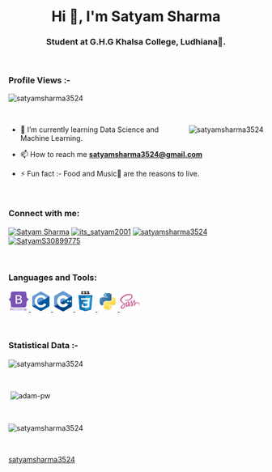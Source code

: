 <h1 align="center">Hi 👋, I'm Satyam Sharma</h1>
<h3 align="center">Student at G.H.G Khalsa College, Ludhiana🌟.</h3>

<br>

<p align="right"> <h3>Profile Views :-</h3> <img src="https://komarev.com/ghpvc/?username=satyamsharma3524&label=Profile%20views&color=0e75b6&style=flat"
    alt="satyamsharma3524" /> 
  </p>

<br>

<p><img align="right" src="https://github.com/Adam-pw/Adam-pw/blob/main/animation_500_kxa883sd.gif" alt="satyamsharma3524" /></p>


- 🌱 I’m currently learning Data Science and Machine Learning.

- 📫 How to reach me **satyamsharma3524@gmail.com**

- ⚡ Fun fact :- Food and Music🎵 are the reasons to live.

<br>

<h3 align="left">Connect with me:</h3>
<p align="left">
  <a href="https://www.linkedin.com/in/satyam-sharma-726b19202/" target="blank"><img align="center"
      src="https://raw.githubusercontent.com/rahuldkjain/github-profile-readme-generator/master/src/images/icons/Social/linked-in-alt.svg"
      alt="Satyam Sharma" height="30" width="40" /></a>
  <a href="https://www.instagram.com/its_satyam2001/" target="blank"><img align="center"
      src="https://raw.githubusercontent.com/rahuldkjain/github-profile-readme-generator/master/src/images/icons/Social/instagram.svg"
      alt="its_satyam2001" height="30" width="40" /></a>
  <a href="https://www.hackerrank.com/satyamsharma3524" target="blank"><img align="center"
      src="https://raw.githubusercontent.com/rahuldkjain/github-profile-readme-generator/master/src/images/icons/Social/hackerrank.svg"
      alt="satyamsharma3524" height="30" width="40" /></a>
 <a href="https://twitter.com/SatyamS30899775" target="blank"><img align="center"
      src="https://raw.githubusercontent.com/rahuldkjain/github-profile-readme-generator/master/src/images/icons/Social/twitter.svg"
      alt="SatyamS30899775" height="30" width="40" /></a>
</p>

<br>

<h3 align="left">Languages and Tools:</h3>
<p align="left"> <a href="https://developer.android.com" target="_blank" rel="noreferrer"> 
    <img src="https://raw.githubusercontent.com/devicons/devicon/master/icons/bootstrap/bootstrap-plain-wordmark.svg"
      alt="bootstrap" width="40" height="40" /> </a> <a href="https://www.cprogramming.com/" target="_blank"
    rel="noreferrer"> <img src="https://raw.githubusercontent.com/devicons/devicon/master/icons/c/c-original.svg"
      alt="c" width="40" height="40" /> </a> <a href="https://www.w3schools.com/cpp/" target="_blank" rel="noreferrer">
    <img src="https://raw.githubusercontent.com/devicons/devicon/master/icons/cplusplus/cplusplus-original.svg"
      alt="cplusplus" width="40" height="40" /> </a> <a href="https://www.w3schools.com/css/" target="_blank"
    rel="noreferrer"> <img
      src="https://raw.githubusercontent.com/devicons/devicon/master/icons/css3/css3-original-wordmark.svg" alt="css3"
      width="40" height="40" /> </a> <a href="https://www.w3.org/html/" target="_blank" rel="noreferrer"> <img
      src="https://raw.githubusercontent.com/devicons/devicon/master/icons/python/python-original.svg" alt="python"
      width="40" height="40" /> </a> <a href="https://reactjs.org/" target="_blank" rel="noreferrer"> <img
      src="https://raw.githubusercontent.com/devicons/devicon/master/icons/sass/sass-original.svg" alt="sass" width="40"
      height="40" /> </a> </p>

<br>

<h3>Statistical Data :-</h3>
<p><img align="center"
    src="https://github-readme-stats.vercel.app/api/top-langs?username=satyamsharma3524&show_icons=true&locale=en&bg_color=0d1117&text_color=ffffff&layout=compact"
    alt="satyamsharma3524" 
    bg_color=#808080/></p>

<br>

<p>&nbsp;<img align="center" src="https://github-readme-stats.vercel.app/api?username=satyamsharma3524&show_icons=true&locale=en&bg_color=0d1117&text_color=ffffff&repo=convoychat"
    alt="adam-pw" /></p>

<br>

<p><img align="center" src="https://github-readme-streak-stats.herokuapp.com/?user=satyamsharma3524&theme=dark&background=0d1117&date_format=M%20j%5B%2C%20Y%5D" alt="satyamsharma3524" /></p>
      
<p align="left"> <a href="https://twitter.com/" target="blank"><img
      src="https://img.shields.io/twitter/follow/?logo=twitter&style=for-the-badge" alt="" /></a> </p>

[satyamsharma3524](https://github.com/satyamsharma3524)
